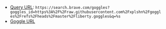 - [Query URL](https://search.brave.com/goggles?goggles_id=https%3A%2F%2Fraw.githubusercontent.com%2Fxplshn%2Fgoggles%2Frefs%2Fheads%2Fmaster%2Fliberty.goggles&q=xplshn.com.ar): `https://search.brave.com/goggles?goggles_id=https%3A%2F%2Fraw.githubusercontent.com%2Fxplshn%2Fgoggles%2Frefs%2Fheads%2Fmaster%2Fliberty.goggles&q=%s`
- [Goggle URL](https://search.brave.com/goggles/profile?goggles_id=https%3A%2F%2Fraw.githubusercontent.com%2Fxplshn%2Fgoggles%2Frefs%2Fheads%2Fmaster%2Fliberty.goggles&q=xplshn.com.ar)
